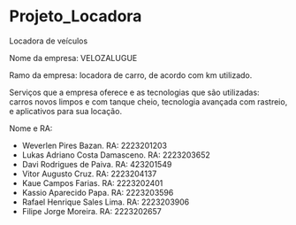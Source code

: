# Projeto_Locadora

Locadora de veículos

Nome da empresa: VELOZALUGUE

Ramo da empresa: 
locadora de carro, de acordo com km utilizado.

Serviços que a empresa oferece e as tecnologias que são utilizadas:  
carros novos limpos e com tanque cheio, tecnologia avançada com rastreio, e aplicativos para sua locação.


Nome e RA: 

* Weverlen Pires Bazan. RA: 2223201203
* Lukas Adriano Costa Damasceno. RA: 2223203652
* Davi Rodrigues de Paiva. RA: 423201549
* Vitor Augusto Cruz. RA: 2223204137
* Kaue Campos Farias. RA: 2223202401
* Kassio Aparecido Papa. RA: 2223203596
* Rafael Henrique Sales Lima. RA: 2223203906
* Filipe Jorge Moreira. RA: 2223202657

